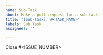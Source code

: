 ```yaml
---
name: Sub-Task
about: Make a pull request for a sub-task
title: "[Sub-task]: #<TASK_NAME>"
labels: Sub Task
assignees: ''

---
```


Close #<ISSUE_NUMBER>
